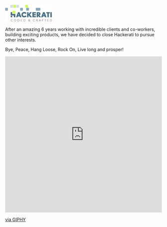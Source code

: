 ![Hackerati](hackerati_logo.png)

After an amazing 6 years working with incredible clients and co-workers, building exciting products, we have decided to close Hackerati to pursue other interests.

Bye, Peace, Hang Loose, Rock On, Live long and prosper!

<div style="width:100%;height:0;padding-bottom:100%;position:relative;"><iframe src="https://giphy.com/embed/VjL74V63EPnpe" width="100%" height="100%" style="position:absolute" frameBorder="0" class="giphy-embed" allowFullScreen></iframe></div><p><a href="https://giphy.com/gifs/foxadhd-fox-animation-domination-high-def-VjL74V63EPnpe">via GIPHY</a></p>
